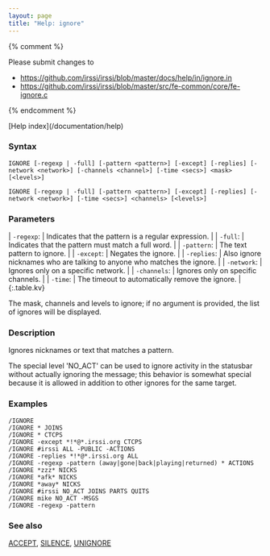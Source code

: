```yaml
---
layout: page
title: "Help: ignore"
---
```


{% comment %}

Please submit changes to
- https://github.com/irssi/irssi/blob/master/docs/help/in/ignore.in
- https://github.com/irssi/irssi/blob/master/src/fe-common/core/fe-ignore.c


{% endcomment %}
<nav markdown="1">
[Help index](/documentation/help)
</nav>

### Syntax ###

<div class="highlight irssisyntax"><pre style="\-\-cmdlen:6ch"><code><span class="synB">IGNORE</span> <span class="syn10">[<span class="syn">-regexp</span> | <span class="syn">-full</span>]</span> <span class="syn10">[<span class="syn">-pattern</span> <span class="syn09">&lt;pattern></span>]</span> <span class="syn10">[<span class="syn">-except</span>]</span> <span class="syn10">[<span class="syn">-replies</span>]</span> <span class="syn10">[<span class="syn">-network</span> <span class="syn09">&lt;network></span>]</span> <span class="syn10">[<span class="syn">-channels</span> <span class="syn09">&lt;channel></span>]</span> <span class="syn10">[<span class="syn">-time</span> <span class="syn09">&lt;secs></span>]</span> <span class="synB05">&lt;mask></span> <span class="syn10">[<span class="syn09">&lt;levels></span>]</span></code></pre></div>


<div class="highlight irssisyntax"><pre style="\-\-cmdlen:6ch"><code><span class="synB">IGNORE</span> <span class="syn10">[<span class="syn">-regexp</span> | <span class="syn">-full</span>]</span> <span class="syn10">[<span class="syn">-pattern</span> <span class="syn09">&lt;pattern></span>]</span> <span class="syn10">[<span class="syn">-except</span>]</span> <span class="syn10">[<span class="syn">-replies</span>]</span> <span class="syn10">[<span class="syn">-network</span> <span class="syn09">&lt;network></span>]</span> <span class="syn10">[<span class="syn">-time</span> <span class="syn09">&lt;secs></span>]</span> <span class="synB05">&lt;channels></span> <span class="syn10">[<span class="syn09">&lt;levels></span>]</span></code></pre></div>



### Parameters ###


| `-regexp`: |       Indicates that the pattern is a regular expression. |
| `-full`: |         Indicates that the pattern must match a full word. |
| `-pattern`: |      The text pattern to ignore. |
| `-except`: |       Negates the ignore. |
| `-replies`: |      Also ignore nicknames who are talking to anyone who matches the ignore. |
| `-network`: |      Ignores only on a specific network. |
| `-channels`: |     Ignores only on specific channels. |
| `-time`: |         The timeout to automatically remove the ignore. |
{:.table.kv}

The mask, channels and levels to ignore; if no argument is provided, the
list of ignores will be displayed.

### Description ###

Ignores nicknames or text that matches a pattern.

The special level 'NO_ACT' can be used to ignore activity in the statusbar
without actually ignoring the message; this behavior is somewhat special
because it is allowed in addition to other ignores for the same target.

### Examples ###

    /IGNORE
    /IGNORE * JOINS
    /IGNORE * CTCPS
    /IGNORE -except *!*@*.irssi.org CTCPS
    /IGNORE #irssi ALL -PUBLIC -ACTIONS
    /IGNORE -replies *!*@*.irssi.org ALL
    /IGNORE -regexp -pattern (away|gone|back|playing|returned) * ACTIONS
    /IGNORE *zzz* NICKS
    /IGNORE *afk* NICKS
    /IGNORE *away* NICKS
    /IGNORE #irssi NO_ACT JOINS PARTS QUITS
    /IGNORE mike NO_ACT -MSGS
    /IGNORE -regexp -pattern

### See also ###
[ACCEPT](/documentation/help/accept), [SILENCE](/documentation/help/silence), [UNIGNORE](/documentation/help/unignore)

